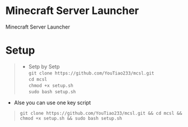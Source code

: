 # Minecraft Server Launcher
Minecraft Server Launcher
# Setup
>* Setp by Setp  
> `git clone https://github.com/YouTiao233/mcsl.git`  
> `cd mcsl`  
> `chmod +x setup.sh`  
> `sudo bash setup.sh`  
* Alse you can use one key script  
> `git clone https://github.com/YouTiao233/mcsl.git && cd mcsl && chmod +x setup.sh && sudo bash setup.sh`
